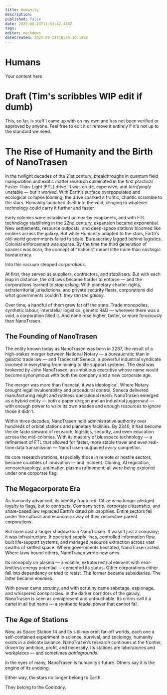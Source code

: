 ```yaml
---
title: Humanity
description: 
published: false
date: 2025-06-24T11:53:42.438Z
tags: 
editor: markdown
dateCreated: 2025-06-24T10:35:10.185Z
---
```


# Humans
Your content here

# Draft (Tim's scribbles WIP edit if dumb)
This, so far, is stuff I came up with on my own and has not been verified or approved by anyone. Feel free to edit it or remove it entirely if it's not up to the standard we need.
# The Rise of Humanity and the Birth of NanoTrasen
In the twilight decades of the 21st century, breakthroughs in quantum field manipulation and exotic matter research culminated in the first practical Faster-Than-Light (FTL) drive. It was crude, expensive, and *terrifyingly* unstable — but it *worked*. With Earth’s surface overpopulated and ecological collapse looming, the drive sparked a frantic, chaotic scramble to the stars. Humanity launched itself into the void, clinging to whatever technology could carry it further and faster.

Early colonies were established on nearby exoplanets, and with FTL technology stabilising in the 22nd century, expansion became exponential. New settlements, resource outposts, and deep-space stations bloomed like embers across the galaxy. But while Humanity adapted to the stars, Earth’s old-world governments failed to scale. Bureaucracy lagged behind logistics. Colonial enforcement was sparse. By the time the third generation of spacers was born, the concept of "nations" meant little more than nostalgic bureaucracy.

Into this vacuum stepped _corporations_.

At first, they served as suppliers, contractors, and stabilisers. But with each leap in distance, the old laws became harder to enforce — and the corporations learned to *stop asking*. With planetary charter rights, extraterritorial jurisdictions, and private security fleets, corporations did what governments couldn’t: *they ran the galaxy*.

Over time, a handful of them grew fat off the stars. Trade monopolies, synthetic labour, interstellar logistics, genetic R&D — wherever there was a void, a corporation filled it. And none rose higher, faster, or more ferociously than NanoTrasen.

## The Founding of NanoTrasen
The entity known today as NanoTrasen was born in 2287, the result of a high-stakes merger between National Notary — a bureaucratic titan in galactic trade law — and Tradecraft Seneca, a powerful industrial syndicate involved in everything from mining to life support systems. The deal was brokered by John NanoTrasen, an ambitious executive whose name would become synonymous with both the company and a new corporate age.

The merger was more than financial; it was ideological. Where Notary brought legal invulnerability and procedural control, Seneca delivered manufacturing might and ruthless operational reach. NanoTrasen emerged as a hybrid entity — both a paper dragon and an industrial juggernaut — with enough power to write its own treaties and enough resources to *ignore* those it didn’t.

Within three decades, NanoTrasen held administrative authority over hundreds of orbital stations and planetary facilities. By 2340, it had become the de facto steward of research, logistics, security, and even education across the mid-colonies. With its mastery of bluespace technology — a refinement of FTL that allowed for faster, more stable travel and even real-time data transmission — NanoTrasen outpaced *every* competitor.

Its core research stations, especially those in remote or hostile sectors, became crucibles of innovation — and incident. Cloning, AI regulation, xenoarchaeology, antimatter, plasma refinement: all were being explored under one corporate flag.

## The Megacorporate Era
As humanity advanced, its identity fractured. Citizens no longer pledged loyalty to flags, but to *contracts*. Company scrip, corporate citizenship, and share-based law replaced Earth’s dated philosophies. Entire sectors fell under the cultural and economic sway of their respective parent corporations.

But none cast a longer shadow than NanoTrasen. It wasn't just a company; it was infrastructure. It operated supply lines, controlled information flow, built life-support systems, and managed resource extraction across vast swaths of settled space. Where governments hesitated, NanoTrasen acted. Where laws bound others, NanoTrasen wrote new ones.

Its monopoly on plasma — a volatile, extraterrestrial element with near-limitless energy potential — cemented its status. Other corporations either fell into dependency or tried to resist. The former became subsidiaries. The latter became enemies.

With power came scrutiny, and with scrutiny came sabotage, espionage, and whispered conspiracies. In the darker corridors of the galaxy, NanoTrasen is seen as omnipresent and untouchable. Its critics call it a cartel in all but name — a synthetic feudal power that cannot fall.

## The Age of Stations
Now, as Space Station 14 and its siblings orbit far-off worlds, each one a self-contained experiment in science, survival, and sociology, humanity exists in a delicate balance. NanoTrasen’s research continues at the frontier, driven by ambition, profit, and necessity. Its stations are laboratories and workplaces — and sometimes *battlegrounds*.

In the eyes of many, NanoTrasen is humanity’s future. Others say it is the engine of its undoing.

Either way, the stars no longer belong to Earth.

They belong to the *Company*.